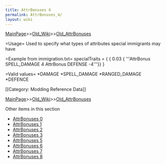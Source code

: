 ```yaml
---
title: AttrBonuses 4
permalink: AttrBonuses_4/
layout: wiki
---
```


[MainPage](/keeperrl_wiki/ "wikilink")>>[Old_Wiki](/keeperrl_wiki/Old_Wiki "wikilink")>>[Old_AttrBonuses](/keeperrl_wiki/Old_AttrBonuses "wikilink")

=Usage=
Used to specify what types of attributes special immigrants may have

=Example from immigration.txt=
 specialTraits = {
   { 0.03 { '''AttrBonus SPELL_DAMAGE 4 AttrBonus DEFENSE -4'''}}
 }

=Valid values=
*DAMAGE
*SPELL_DAMAGE
*RANGED_DAMAGE
*DEFENCE

[[Category: Modding Reference Data]]

[MainPage](/keeperrl_wiki/ "wikilink")>>[Old_Wiki](/keeperrl_wiki/Old_Wiki "wikilink")>>[Old_AttrBonuses](/keeperrl_wiki/Old_AttrBonuses "wikilink")

Other items in this section
-    [AttrBonuses 0](/keeperrl_wiki/AttrBonuses_0 "wikilink")
-    [AttrBonuses 1](/keeperrl_wiki/AttrBonuses_1 "wikilink")
-    [AttrBonuses 2](/keeperrl_wiki/AttrBonuses_2 "wikilink")
-    [AttrBonuses 3](/keeperrl_wiki/AttrBonuses_3 "wikilink")
-    [AttrBonuses 5](/keeperrl_wiki/AttrBonuses_5 "wikilink")
-    [AttrBonuses 6](/keeperrl_wiki/AttrBonuses_6 "wikilink")
-    [AttrBonuses 7](/keeperrl_wiki/AttrBonuses_7 "wikilink")
-    [AttrBonuses 8](/keeperrl_wiki/AttrBonuses_8 "wikilink")
